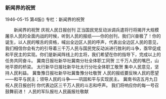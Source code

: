 ### 新闻界的祝贺

1946-05-15
第4版()
专栏：新闻界的祝贺

　　新闻界的祝贺
            庆祝人民日报创刊
    正当国民党反动派调兵遣将行将揭开大规模屠杀人民的全面内战的时候，听到人民的报纸——你的创刊，我们兴奋极了！你的诞生，以人民的喉舌的资格，喊出全边区人民的呼声，代表出全边区人民的意见，我们相信你会有力的引导着三千万人民与国民党反动派进行胜利的斗争，亟早促成和平民主的实现。你们是新闻阵线上的主将，我们希望在你的指导下，完成以上的任务共同奋斗。
                          冀南日报社新华社冀南分社全体职工同贺
    三千万人民的嘴巴，山地平原的桥梁。
                      太行新华日报社新华社太行分社全体职工敬贺
    集中人民意见，坚持人民利益。
                              冀鲁豫日报社新华社冀鲁豫分社敬贺
    人民的报纸要反映人民的愿望——和平与民主；领导人民的斗争——巩固和平与实现民主。
                                              冀南书店五月九日
            祝人民日报创刊
    你代表边区三千万人民的斗志和呼声。
    我们将响应你的每一号召鼓舞前进！
                                  人民的军队报社人民画报社敬献
